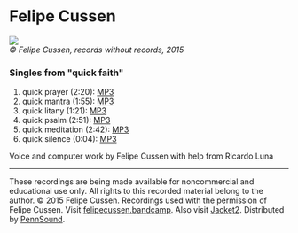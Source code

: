 

Felipe Cussen
=============

  
![](https://media.sas.upenn.edu/pennsound/authors/Cussen/cover%20copy.jpg)  
*© Felipe Cussen, records without records, 2015*  

### Singles from "quick faith"

1.  quick prayer (2:20): [MP3](https://media.sas.upenn.edu/pennsound/authors/Cussen/felipe-cussen-quick-faith-01-quick-prayer.mp3)
2.  quick mantra (1:55): [MP3](https://media.sas.upenn.edu/pennsound/authors/Cussen/felipe-cussen-quick-faith-02-quick-mantra.mp3)
3.  quick litany (1:21): [MP3](https://media.sas.upenn.edu/pennsound/authors/Cussen/felipe-cussen-quick-faith-03-quick-litany.mp3)
4.  quick psalm (2:51): [MP3](https://media.sas.upenn.edu/pennsound/authors/Cussen/felipe-cussen-quick-faith-04-quick-psalm.mp3)
5.  quick meditation (2:42): [MP3](https://media.sas.upenn.edu/pennsound/authors/Cussen/felipe-cussen-quick-faith-05-quick-meditation.mp3)
6.  quick silence (0:04): [MP3](https://media.sas.upenn.edu/pennsound/authors/Cussen/felipe-cussen-quick-faith-06-quick-silence.mp3)

Voice and computer work by Felipe Cussen with help from Ricardo Luna

------------------------------------------------------------------------

These recordings are being made available for noncommercial and educational use only. All rights to this recorded material
belong to the author. © 2015 Felipe Cussen. Recordings used with the permission of Felipe Cussen. Visit [felipecussen.bandcamp](http://felipecussen.bandcamp.com). Also visit [Jacket2](http://jacket2.org). Distributed by [PennSound](http://www.writing.upenn.edu/pennsound/index.html).

